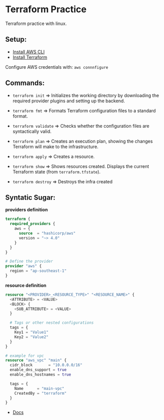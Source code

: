 # Terraform Practice

Terraform practice with linux.

## Setup:

- [Install AWS CLI](https://docs.aws.amazon.com/cli/v1/userguide/install-linux.html)
- [Install Terraform](https://developer.hashicorp.com/terraform/install#linux)

Configure AWS credentials with: ``aws connnfigure``



## Commands:

- ``terraform init`` => Initializes the working directory by downloading the required provider plugins and setting up the backend.

- ``terraform fmt`` => Formats Terraform configuration files to a standard format.

- ``terraform validate`` => Checks whether the configuration files are syntactically valid.

- ``terraform plan`` => Creates an execution plan, showing the changes Terraform will make to the infrastructure.

- ``terraform apply`` => Creates a resource.

- ``terraform show`` => Shows resources created. Displays the current Terraform state (from ``terraform.tfstate``). 

- ``terraform destroy`` => Destroys the infra created

## Syntatic Sugar:

**providers definition**

```tf
terraform {
  required_providers {
    aws = {
      source  = "hashicorp/aws"
      version = "~> 4.0"
    }
  }
}

# Define the provider
provider "aws" {
  region = "ap-southeast-1"
}
```

**resource definition**

```tf
resource "<PROVIDER>_<RESOURCE_TYPE>" "<RESOURCE_NAME>" {
  <ATTRIBUTE> = <VALUE>
  <BLOCK> {
    <SUB_ATTRIBUTE> = <VALUE>
  }

  # Tags or other nested configurations
  tags = {
    Key1 = "Value1"
    Key2 = "Value2"
  }
}

# example for vpc
resource "aws_vpc" "main" {
  cidr_block       = "10.0.0.0/16"
  enable_dns_support = true
  enable_dns_hostnames = true

  tags = {
    Name      = "main-vpc"
    CreatedBy = "terraform"
  }
}
```

- [Docs](https://registry.terraform.io/providers/hashicorp/aws/latest/docs)
